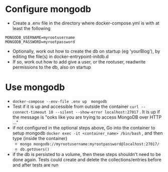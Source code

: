 # Configure mongodb
- Create a .env file in the directory where docker-compose.yml is with at least the following

```
MONGODB_USERNAME=myrootusername
MONGODB_PASSWORD=myrootpassword
```

- Optionally, work out how to create the db on startup (eg 'yourBlog'), by editing the file(s) in docker-entrypoint-initdb.d
- If so, work out how to add give a user, or the rootuser, readwrite permissions to the db, also on startup


# Use mongodb
- `docker-compose --env-file .env up  mongodb`
- Test if it is up and accessible from outside the container `curl --connect-timeout 10 --silent --show-error localhost:27017`  . It is up if the message is "ooks like you are trying to access MongoDB over HTTP ..."
-  if not configured in the optional steps above, Go into the container to setup mongodb
```docker exec -it <container_name> /bin/bash```
, and then type (inside the container)
    - `mongo mongodb://myrootusername:myrootpassword@localhost:27017/`
    - `db.getUsers()`
- if the db is persisted to a volume, then these steps shouldn't need to be done again. Tests could create and delete the collections/entries before and after tests are run
